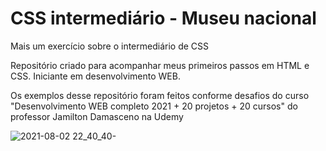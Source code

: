 # CSS intermediário - Museu nacional
 
 Mais um exercício sobre o intermediário de CSS

 Repositório criado para acompanhar meus primeiros passos em HTML e CSS.
 Iniciante em desenvolvimento WEB.
 
 Os exemplos desse repositório foram feitos conforme desafios do curso "Desenvolvimento WEB completo 2021 + 20 projetos + 20 cursos" do professor Jamilton Damasceno na Udemy
 

![2021-08-02 22_40_40-](https://user-images.githubusercontent.com/83739628/127944384-17d0f52f-0057-4e3d-9892-1146d5aa004f.png)
